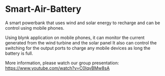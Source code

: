 # Smart-Air-Battery
A smart powerbank that uses wind and solar energy to recharge and can be control using mobile phones.

Using blynk application on mobile phones, it can monitor the current generated from the wind turbine and the solar panel
It also can control the switching for the output ports to charge any mobile devices as long the battery is full. 

More information, please watch our group presentation:
https://www.youtube.com/watch?v=C0lqvBMw8sA
